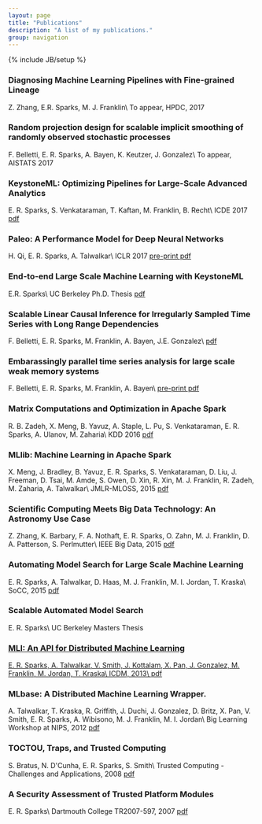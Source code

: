 ```yaml
---
layout: page
title: "Publications"
description: "A list of my publications."
group: navigation
---
```

{% include JB/setup %}

### Diagnosing Machine Learning Pipelines with Fine-grained Lineage
Z. Zhang, E.R. Sparks, M. J. Franklin\\
To appear, HPDC, 2017

### Random projection design for scalable implicit smoothing of randomly observed stochastic processes
F. Belletti, E. R. Sparks, A. Bayen, K. Keutzer, J. Gonzalez\\
To appear, AISTATS 2017

### KeystoneML: Optimizing Pipelines for Large-Scale Advanced Analytics
E. R. Sparks, S. Venkataraman, T. Kaftan, M. Franklin, B. Recht\\
ICDE 2017
<a href="https://amplab.cs.berkeley.edu/wp-content/uploads/2017/01/ICDE_2017_CameraReady_475.pdf">pdf</a>

### Paleo: A Performance Model for Deep Neural Networks
H. Qi, E. R. Sparks, A. Talwalkar\\
ICLR 2017
<a href="https://openreview.net/pdf?id=SyVVJ85lg">pre-print pdf</a>

### End-to-end Large Scale Machine Learning with KeystoneML
E.R. Sparks\\
UC Berkeley Ph.D. Thesis
<a href="http://www2.eecs.berkeley.edu/Pubs/TechRpts/2016/EECS-2016-200.pdf">pdf</a>

### Scalable Linear Causal Inference for Irregularly Sampled Time Series with Long Range Dependencies
F. Belletti, E. R. Sparks, M. Franklin, A. Bayen, J.E. Gonzalez\\
<a href="https://sites.google.com/site/nipsts2016/NIPS_2016_TSW_paper_26.pdf?attredirects=0&d=1">pdf</a>

### Embarassingly parallel time series analysis for large scale weak memory systems
F. Belletti, E. R. Sparks, M. Franklin, A. Bayen\\
<a href="https://arxiv.org/abs/1511.06493">pre-print pdf</a>

### Matrix Computations and Optimization in Apache Spark
R. B. Zadeh, X. Meng, B. Yavuz, A. Staple, L. Pu, S. Venkataraman, E. R. Sparks, A. Ulanov, M. Zaharia\\
KDD 2016
<a href="https://stanford.edu/~rezab/papers/linalg.pdf">pdf</a>

### MLlib: Machine Learning in Apache Spark
X. Meng, J. Bradley, B. Yavuz, E. R. Sparks, S. Venkataraman, D. Liu, J. Freeman, D. Tsai, M. Amde, S. Owen, D. Xin, R. Xin, M. J. Franklin, R. Zadeh, M. Zaharia, A. Talwalkar\\
JMLR-MLOSS, 2015
<a href="http://arxiv.org/pdf/1505.06807v1">pdf</a>
 
### Scientific Computing Meets Big Data Technology: An Astronomy Use Case
Z. Zhang, K. Barbary, F. A. Nothaft, E. R. Sparks, O. Zahn, M. J. Franklin, D. A. Patterson, S. Perlmutter\\
IEEE Big Data, 2015
<a href="https://amplab.cs.berkeley.edu/wp-content/uploads/2015/09/Kira-camera-ready.pdf">pdf</a>

### Automating Model Search for Large Scale Machine Learning
E. R. Sparks, A. Talwalkar, D. Haas, M. J. Franklin, M. I. Jordan, T. Kraska\\
SoCC, 2015
<a href="https://amplab.cs.berkeley.edu/wp-content/uploads/2015/07/163-sparks.pdf">pdf</a>

### Scalable Automated Model Search
E. R. Sparks\\
UC Berkeley Masters Thesis
<a href="http://www2.eecs.berkeley.edu/Pubs/TechRpts/2014/EECS-2014-122.pdf">


### MLI: An API for Distributed Machine Learning
E. R. Sparks, A. Talwalkar, V. Smith, J. Kottalam, X. Pan, J. Gonzalez, M. Franklin, M. Jordan, T. Kraska\\
ICDM, 2013\\
<a href="http://arxiv-web3.library.cornell.edu/pdf/1310.5426v2.pdf">pdf</a>

### MLbase: A Distributed Machine Learning Wrapper. 
A. Talwalkar, T. Kraska, R. Griffith, J. Duchi, J. Gonzalez, D. Britz, X. Pan, V. Smith, E. R. Sparks, A. Wibisono, M. J. Franklin, M. I. Jordan\\
Big Learning Workshop at NIPS, 2012
<a href="http://www.cs.berkeley.edu/~ameet/dmx_nips.pdf">pdf</a>


### TOCTOU, Traps, and Trusted Computing
S. Bratus, N. D'Cunha, E. R. Sparks, S. Smith\\
Trusted Computing - Challenges and Applications, 2008
<a href="http://www.springerlink.com/index/Y500H3H080128284.pdf">pdf</a>

### A Security Assessment of Trusted Platform Modules
E. R. Sparks\\
Dartmouth College TR2007-597, 2007
<a href="http://www.cs.dartmouth.edu/reports/TR2007-597.pdf">pdf</a>

